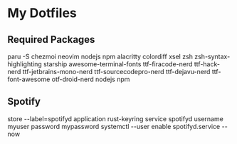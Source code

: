 # My Dotfiles

## Required Packages
paru -S chezmoi neovim nodejs npm alacritty colordiff xsel zsh zsh-syntax-highlighting starship awesome-terminal-fonts ttf-firacode-nerd ttf-hack-nerd ttf-jetbrains-mono-nerd ttf-sourcecodepro-nerd ttf-dejavu-nerd ttf-font-awesome otf-droid-nerd nodejs npm

## Spotify
store --label=spotifyd application rust-keyring service spotifyd username myuser password mypassword
systemctl --user enable spotifyd.service --now
